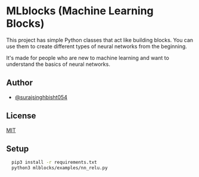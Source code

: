 
# MLblocks (Machine Learning Blocks)

This project has simple Python classes that act like building blocks. You can use them to create different types of neural networks from the beginning.

It's made for people who are new to machine learning and want to understand the basics of neural networks.


## Author
- [@surajsinghbisht054](https://github.com/surajsinghbisht054)

## License

[MIT](https://raw.githubusercontent.com/surajsinghbisht054/mlblocks/main/LICENSE)



## Setup

```bash
  pip3 install -r requirements.txt
  python3 mlblocks/examples/nn_relu.py
```
    